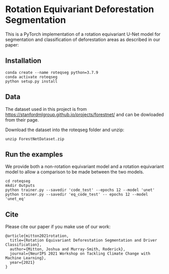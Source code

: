 # Rotation Equivariant Deforestation Segmentation

This is a PyTorch implementation of a rotation equivariant U-Net model for segmentation and classification of deforestation areas as described in our paper:



## Installation

```
conda create --name roteqseg python=3.7.9
conda activate roteqseg
python setup.py install
````

## Data

The dataset used in this project is from https://stanfordmlgroup.github.io/projects/forestnet/ and can be dowloaded from their page.

Download the dataset into the roteqseg folder and unzip:

```
unzip ForestNetDataset.zip
```

## Run the examples

We provide both a non-rotation equivariant model and a rotation equivariant model to allow a comparison to be made between the two models.

```
cd roteqseg
mkdir Outputs
python trainer.py --savedir 'code_test' --epochs 12 --model 'unet'
python trainer.py --savedir 'eq_code_test' -- epochs 12 --model 'unet_eq'
```

## Cite

Please cite our paper if you make use of our work:

```
@article{mitton2021rotation,
  title={Rotation Equivariant Deforestation Segmentation and Driver Classification},
  author={Mitton, Joshua and Murray-Smith, Roderick},
  journal={NeurIPS 2021 Workshop on Tackling Climate Change with Machine Learning},
  year={2021}
}
```


